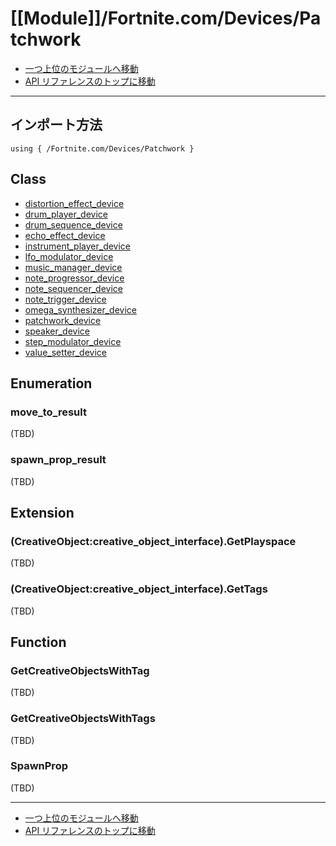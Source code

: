 # [[Module]]/Fortnite.com/Devices/Patchwork

- [一つ上位のモジュールへ移動](../main.md)
- [API リファレンスのトップに移動](../../../main.md)

---

## インポート方法

```verse
using { /Fortnite.com/Devices/Patchwork }
```

## Class

- [distortion_effect_device](./C_distortion_effect_device/main.md)
- [drum_player_device](./C_drum_player_device/main.md)
- [drum_sequence_device](./C_drum_sequence_device/main.md)
- [echo_effect_device](./C_echo_effect_device/main.md)
- [instrument_player_device](./C_instrument_player_device/main.md)
- [lfo_modulator_device](./C_lfo_modulator_device/main.md)
- [music_manager_device](./C_music_manager_device/main.md)
- [note_progressor_device](./C_note_progressor_device/main.md)
- [note_sequencer_device](./C_note_sequencer_device/main.md)
- [note_trigger_device](./C_note_trigger_device/main.md)
- [omega_synthesizer_device](./C_omega_synthesizer_device/main.md)
- [patchwork_device](./C_patchwork_device/main.md)
- [speaker_device](./C_speaker_device/main.md)
- [step_modulator_device](./C_step_modulator_device/main.md)
- [value_setter_device](./C_value_setter_device/main.md)

## Enumeration

### move_to_result

(TBD)

### spawn_prop_result

(TBD)

## Extension

### (CreativeObject:creative_object_interface).GetPlayspace

(TBD)

### (CreativeObject:creative_object_interface).GetTags

(TBD)

## Function

### GetCreativeObjectsWithTag

(TBD)

### GetCreativeObjectsWithTags

(TBD)

### SpawnProp

(TBD)

---

- [一つ上位のモジュールへ移動](../main.md)
- [API リファレンスのトップに移動](../../../main.md)
